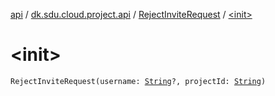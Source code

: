 [api](../../index.md) / [dk.sdu.cloud.project.api](../index.md) / [RejectInviteRequest](index.md) / [&lt;init&gt;](./-init-.md)

# &lt;init&gt;

`RejectInviteRequest(username: `[`String`](https://kotlinlang.org/api/latest/jvm/stdlib/kotlin/-string/index.html)`?, projectId: `[`String`](https://kotlinlang.org/api/latest/jvm/stdlib/kotlin/-string/index.html)`)`